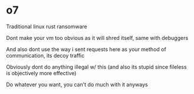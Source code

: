 # o7
Traditional linux rust ransomware

Dont make your vm too obvious as it will shred itself, same with debuggers

And also dont use the way i sent requests here as your method of communication, its decoy traffic

Obviously dont do anything illegal w/ this (and also its stupid since fileless is objectively more effective)

Do whatever you want, you can't do much with it anyways
